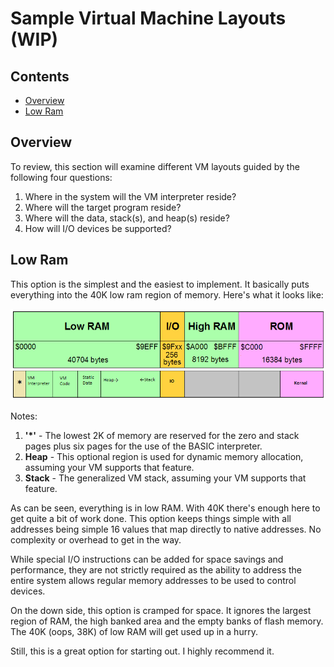 # Sample Virtual Machine Layouts (WIP)

## Contents

* [Overview](#overview)
* [Low Ram](#low_ram)

## Overview

To review, this section will examine different VM layouts guided by the
following four questions:

1. Where in the system will the VM interpreter reside?
2. Where will the target program reside?
3. Where will the data, stack(s), and heap(s) reside?
4. How will I/O devices be supported?

## Low Ram

This option is the simplest and the easiest to implement. It basically puts
everything into the 40K low ram region of memory. Here's what it looks like:

![Option 1](../images/MM_Low_RAM.png)

Notes:

1. __'\*'__ - The lowest 2K of memory are reserved for the zero and stack
pages plus six pages for the use of the BASIC interpreter.
2. __Heap__ - This optional region is used for dynamic memory allocation,
assuming your VM supports that feature.
3. __Stack__ - The generalized VM stack, assuming your VM supports that
feature.

As can be seen, everything is in low RAM. With 40K there's enough here
to get quite a bit of work done. This option keeps things simple with all
addresses being simple 16 values that map directly to native addresses. No
complexity or overhead to get in the way.

While special I/O instructions can be added for space savings and performance,
they are not strictly required as the ability to address the entire system
allows regular memory addresses to be used to control devices.

On the down side, this option is cramped for space. It ignores the largest
region of RAM, the high banked area and the empty banks of flash memory. The
40K (oops, 38K) of low RAM will get used up in a hurry.

Still, this is a great option for starting out. I highly recommend it.
